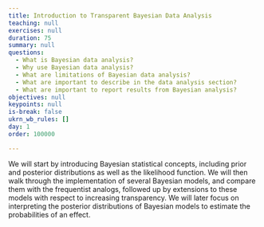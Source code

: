 ```yaml
---
title: Introduction to Transparent Bayesian Data Analysis
teaching: null
exercises: null
duration: 75
summary: null
questions:
  - What is Bayesian data analysis?
  - Why use Bayesian data analysis?
  - What are limitations of Bayesian data analysis?
  - What are important to describe in the data analysis section?
  - What are important to report results from Bayesian analysis?
objectives: null
keypoints: null
is-break: false
ukrn_wb_rules: []
day: 1
order: 100000

---
```


We will start by introducing Bayesian statistical concepts, including prior and posterior distributions as well as the likelihood function. We will then walk through the implementation of several Bayesian models, and compare them with the frequentist analogs, followed up by extensions to these models with respect to increasing transparency. We will later focus on interpreting the posterior distributions of Bayesian models to estimate the probabilities of an effect.

